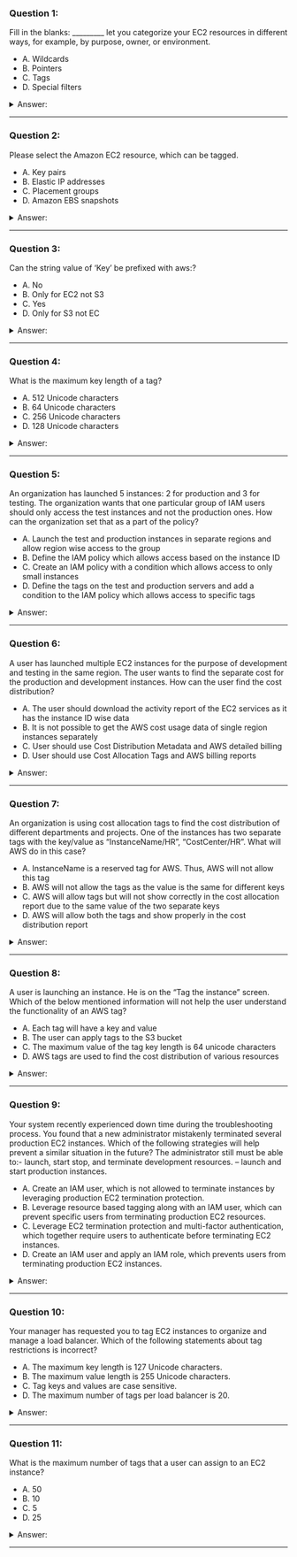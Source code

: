 ### Question 1:

Fill in the blanks: _________ let you categorize your EC2 resources in different ways, for example, by purpose, owner, or environment.

- A. Wildcards
- B. Pointers
- C. Tags
- D. Special filters

<details><summary>Answer:</summary><p>
[C]

Categories:
[RDS, EC2]

Explanation:

Question 1@http://jayendrapatil.com/aws-resource-tags/

</p></details><hr>

### Question 2:

Please select the Amazon EC2 resource, which can be tagged.

- A. Key pairs
- B. Elastic IP addresses
- C. Placement groups
- D. Amazon EBS snapshots

<details><summary>Answer:</summary><p>
[D]

Categories:
[SES, EC2, EBS]

Explanation:

Question 2@http://jayendrapatil.com/aws-resource-tags/

</p></details><hr>

### Question 3:

Can the string value of ‘Key’ be prefixed with aws:?

- A. No
- B. Only for EC2 not S3
- C. Yes
- D. Only for S3 not EC

<details><summary>Answer:</summary><p>
[A]

Categories:
[S3, EC2]

Explanation:

Question 3@http://jayendrapatil.com/aws-resource-tags/

</p></details><hr>

### Question 4:

What is the maximum key length of a tag?

- A. 512 Unicode characters
- B. 64 Unicode characters
- C. 256 Unicode characters
- D. 128 Unicode characters

<details><summary>Answer:</summary><p>
[D]

Categories:
[]

Explanation:

Question 4@http://jayendrapatil.com/aws-resource-tags/

</p></details><hr>

### Question 5:

An organization has launched 5 instances: 2 for production and 3 for testing. The organization wants that one particular group of IAM users should only access the test instances and not the production ones. How can the organization set that as a part of the policy?

- A. Launch the test and production instances in separate regions and allow region wise access to the group 
- B. Define the IAM policy which allows access based on the instance ID 
- C. Create an IAM policy with a condition which allows access to only small instances 
- D. Define the tags on the test and production servers and add a condition to the IAM policy which allows access to specific tags

<details><summary>Answer:</summary><p>
[D]

Categories:
[IAM]

Explanation:

Question 5@http://jayendrapatil.com/aws-resource-tags/

A: possible using location constraint condition but not flexible

B: not flexible as it would change

C: not flexible as it would change

D: possible using ResourceTag condition

</p></details><hr>

### Question 6:

A user has launched multiple EC2 instances for the purpose of development and testing in the same region. The user wants to find the separate cost for the production and development instances. How can the user find the cost distribution?

- A. The user should download the activity report of the EC2 services as it has the instance ID wise data
- B. It is not possible to get the AWS cost usage data of single region instances separately
- C. User should use Cost Distribution Metadata and AWS detailed billing
- D. User should use Cost Allocation Tags and AWS billing reports

<details><summary>Answer:</summary><p>
[D]

Categories:
[EC2]

Explanation:

Question 6@http://jayendrapatil.com/aws-resource-tags/

</p></details><hr>

### Question 7:

An organization is using cost allocation tags to find the cost distribution of different departments and projects. One of the instances has two separate tags with the key/value as “InstanceName/HR”, “CostCenter/HR”. What will AWS do in this case?

- A. InstanceName is a reserved tag for AWS. Thus, AWS will not allow this tag
- B. AWS will not allow the tags as the value is the same for different keys
- C. AWS will allow tags but will not show correctly in the cost allocation report due to the same value of the two separate keys
- D. AWS will allow both the tags and show properly in the cost distribution report

<details><summary>Answer:</summary><p>
[D]

Categories:
[]

Explanation:

Question 7@http://jayendrapatil.com/aws-resource-tags/

</p></details><hr>

### Question 8:

A user is launching an instance. He is on the “Tag the instance” screen. Which of the below mentioned information will not help the user understand the functionality of an AWS tag?

- A. Each tag will have a key and value
- B. The user can apply tags to the S3 bucket
- C. The maximum value of the tag key length is 64 unicode characters
- D. AWS tags are used to find the cost distribution of various resources

<details><summary>Answer:</summary><p>
[C]

Categories:
[S3]

Explanation:

Question 8@http://jayendrapatil.com/aws-resource-tags/

</p></details><hr>

### Question 9:

Your system recently experienced down time during the troubleshooting process. You found that a new administrator mistakenly terminated several production EC2 instances. Which of the following strategies will help prevent a similar situation in the future? The administrator still must be able to:- launch, start stop, and terminate development resources. – launch and start production instances.

- A. Create an IAM user, which is not allowed to terminate instances by leveraging production EC2 termination protection. 
- B. Leverage resource based tagging along with an IAM user, which can prevent specific users from terminating production EC2 resources.
- C. Leverage EC2 termination protection and multi-factor authentication, which together require users to authenticate before terminating EC2 instances. 
- D. Create an IAM user and apply an IAM role, which prevents users from terminating production EC2 instances. 

<details><summary>Answer:</summary><p>
[B]

Categories:
[IAM, EC2]

Explanation:

Question 9@http://jayendrapatil.com/aws-resource-tags/

A: EC2 termination protection is enabled on EC2 instance

B: Identify production resources using tags and add explicit deny

C: Does not still prevent user from terminating instance

D: Role is not applied to User but assumed by the User also need a way to identify production EC2 instances

</p></details><hr>

### Question 10:

Your manager has requested you to tag EC2 instances to organize and manage a load balancer. Which of the following statements about tag restrictions is incorrect?

- A. The maximum key length is 127 Unicode characters.
- B. The maximum value length is 255 Unicode characters.
- C. Tag keys and values are case sensitive.
- D. The maximum number of tags per load balancer is 20.

<details><summary>Answer:</summary><p>
[D]

Categories:
[EC2]

Explanation:

Question 10@http://jayendrapatil.com/aws-resource-tags/

D: 0 is the limit

D: (5)

</p></details><hr>

### Question 11:

What is the maximum number of tags that a user can assign to an EC2 instance?

- A. 50
- B. 10
- C. 5
- D. 25

<details><summary>Answer:</summary><p>
[A]

Categories:
[EC2]

Explanation:

Question 11@http://jayendrapatil.com/aws-resource-tags/

</p></details><hr>

